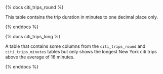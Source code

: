 {% docs citi_trips_round %}

This table contains the trip duration in minutes to one decimal place only. 

{% enddocs %}

{% docs citi_trips_long %}

A table that contains some columns from the `citi_trips_round` and `citi_trips_minutes` tables but only shows the longest New York citi trips above the average of 16 minutes. 


{% enddocs %}